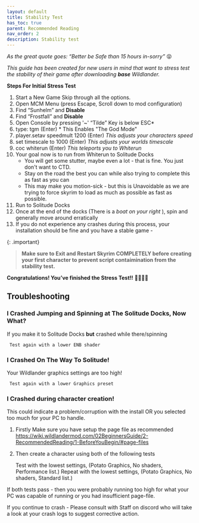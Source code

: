 ```yaml
---
layout: default
title: Stability Test
has_toc: true
parent: Recommended Reading
nav_order: 2
description: Stability test
---
```


_As the great quote goes: “Better be Safe than 15 hours in-sorry”_ 😝

_This guide has been created for new users in mind that want to stress test the stability of their game after downloading **base** Wildlander._

**Steps For Initial Stress Test**

1.  Start a New Game Skip through all the options.
1.  Open MCM Menu (press Escape, Scroll down to mod configuration)
1.  Find “Sunhelm” and **Disable**
1.  Find “Frostfall” and **Disable**
1.  Open Console by pressing '~' “Tilde” Key is below ESC*
1.  type: tgm   (Enter)  *  This Enables "The God Mode"
1.  player.setav speedmult 1200 (Enter) *This adjusts your characters speed*
1.  set timescale to 1000 (Enter) *This adjusts your worlds timescale*
1.  coc whiterun (Enter) *This teleports you to Whiterun*
1.  Your goal now is to run from Whiterun to Solitude Docks
    - You will get some stutter, maybe even a lot - that is fine. You just don't want to CTD.
    - Stay on the road the best you can while also trying to complete this as fast as you can
    - This may make you motion-sick - but this is Unavoidable as we are trying to force skyrim to load as much as possible
          as fast as possible.
1.  Run to Solitude Docks
1.  Once at the end of the docks (There is a _boat on your right_ ), spin and generally move around erratically
1.  If you do not experience any crashes during this process, your installation should be fine and you have a stable game - 

{: .important}
>
> **Make sure to Exit and Restart Skyrim COMPLETELY before creating your first character to prevent script contaimination from the stability test.**

**Congratulations! You’ve finished the Stress Test!!** 🎉🎉🎉🎉

## Troubleshooting

### I Crashed Jumping and Spinning at The Solitude Docks, Now What?
If you make it to Solitude Docks **but** crashed while there/spinning

     Test again with a lower ENB shader
         
### I Crashed On The Way To Solitude!
Your Wildlander graphics settings are too high!

     Test again with a lower Graphics preset
	 
### I Crashed during character creation!

This could indicate a problem/corruption with the install OR you selected too much for your PC to handle.

1. Firstly Make sure you have setup the page file as recommended <https://wiki.wildlandermod.com/02BeginnersGuide/2-RecommendedReading/1-BeforeYouBegin/#page-files>
1. Then create a character using both of the following tests

	Test with the lowest settings, (Potato Graphics, No shaders, Performance list.)
	Repeat with the lowest settings, (Potato Graphics, No shaders, Standard list.)
	
If both tests pass - then you were probably running too high for what your PC was capable of running or you had insufficient page-file.

If you continue to crash - Please consult with Staff on discord who will take a look at your crash logs to suggest corrective action.





